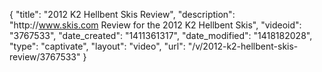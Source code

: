 {
    "title": "2012 K2 Hellbent Skis Review",
    "description": "http:\/\/www.skis.com Review for the 2012 K2 Hellbent Skis",
    "videoid": "3767533",
    "date_created": "1411361317",
    "date_modified": "1418182028",
    "type": "captivate",
    "layout": "video",
    "url": "\/v\/2012-k2-hellbent-skis-review\/3767533"
}